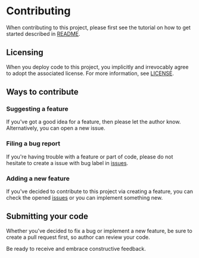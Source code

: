 # Contributing

When contributing to this project, please first see the tutorial on how to get started described in [README](https://github.com/itsDaiton/food-square-api/blob/main/README.md).

## Licensing

When you deploy code to this project, you implicitly and irrevocably agree to adopt the associated license. For more information, see [LICENSE](https://github.com/itsDaiton/food-square-api/blob/main/LICENSE).

## Ways to contribute

### Suggesting a feature

If you've got a good idea for a feature, then please let the author know. Alternatively, you can open a new issue.

### Filing a bug report

If you're having trouble with a feature or part of code, please do not hesitate to create a issue with bug label in [issues](https://github.com/itsDaiton/food-square-api/issues).

### Adding a new feature

If you've decided to contribute to this project via creating a feature, you can check the opened [issues](https://github.com/itsDaiton/food-square-api/issues) or you can implement something new.


## Submitting your code

Whether you've decided to fix a bug or implement a new feature, be sure to create a pull request first, so author can review your code. 

Be ready to receive and embrace constructive feedback.


